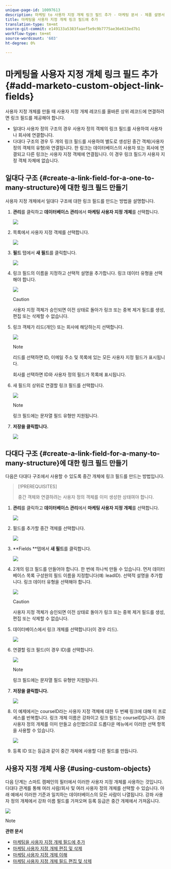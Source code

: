 ```yaml
---
unique-page-id: 10097613
description: 마케팅 to 사용자 지정 개체 링크 필드 추가 - 마케팅 문서 - 제품 설명서
title: 마케팅을 사용자 지정 개체 링크 필드에 추가
translation-type: tm+mt
source-git-commit: e149133a5383faaef5e9c9b7775ae36e633ed7b1
workflow-type: tm+mt
source-wordcount: '603'
ht-degree: 0%

---
```



# 마케팅을 사용자 지정 개체 링크 필드 추가 {#add-marketo-custom-object-link-fields}

사용자 지정 개체를 만들 때 사용자 지정 개체 레코드를 올바른 상위 레코드에 연결하려면 링크 필드를 제공해야 합니다.

* 일대다 사용자 정의 구조의 경우 사용자 정의 객체의 링크 필드를 사용하여 사용자나 회사에 연결합니다.
* 다대다 구조의 경우 두 개의 링크 필드를 사용하여 별도로 생성된 중간 객체(사용자 정의 객체의 유형)와 연결됩니다. 한 링크는 데이터베이스의 사용자 또는 회사에 연결되고 다른 링크는 사용자 지정 객체에 연결됩니다. 이 경우 링크 필드가 사용자 지정 객체 자체에 없습니다.

## 일대다 구조 {#create-a-link-field-for-a-one-to-many-structure}에 대한 링크 필드 만들기

사용자 지정 개체에서 일대다 구조에 대한 링크 필드를 만드는 방법을 설명합니다.

1. **관리**&#x200B;를 클릭하고 **데이터베이스 관리**&#x200B;에서 **마케팅 사용자 지정 개체**&#x200B;를 선택합니다.

   ![](assets/image2016-1-18-13-3a25-3a11.png)

1. 목록에서 사용자 지정 객체를 선택합니다.

   ![](assets/image2016-1-14-15-3a6-3a2.png)

1. **필드** 탭에서 **새 필드**&#x200B;를 클릭합니다.

   ![](assets/image2015-9-17-14-3a9-3a19.png)

1. 링크 필드의 이름을 지정하고 선택적 설명을 추가합니다. 링크 데이터 유형을 선택해야 합니다.

   ![](assets/image2015-10-5-13-3a24-3a57.png)

   >[!CAUTION]
   >
   >사용자 지정 객체가 승인되면 이전 상태로 돌아가 링크 또는 중복 제거 필드를 생성, 편집 또는 삭제할 수 없습니다.

1. 링크 객체가 리드(개인) 또는 회사에 해당하는지 선택합니다.

   ![](assets/image2015-10-5-13-3a28-3a1.png)

   >[!NOTE]
   >
   >리드를 선택하면 ID, 이메일 주소 및 목록에 있는 모든 사용자 지정 필드가 표시됩니다.
   >
   >
   >회사를 선택하면 ID와 사용자 정의 필드가 목록에 표시됩니다.

1. 새 필드의 상위로 연결할 링크 필드를 선택합니다.

   ![](assets/image2015-10-5-13-3a30-3a6.png)

   >[!NOTE]
   >
   >링크 필드에는 문자열 필드 유형만 지원됩니다.

1. **저장을 클릭합니다.**

   ![](assets/image2015-10-5-13-3a34-3a0.png)

## 다대다 구조 {#create-a-link-field-for-a-many-to-many-structure}에 대한 링크 필드 만들기

다음은 다대다 구조에서 사용할 수 있도록 중간 개체에 링크 필드를 만드는 방법입니다.

>[!PREREQUISITES]
>
>중간 객체와 연결하려는 사용자 정의 객체를 이미 생성한 상태여야 합니다.

1. **관리**&#x200B;를 클릭하고 **데이터베이스 관리**&#x200B;에서 **마케팅 사용자 지정 개체**&#x200B;를 선택합니다.

   ![](assets/image2016-1-18-9-3a8-3a14.png)

1. 필드를 추가할 중간 객체를 선택합니다.

   ![](assets/image2016-1-18-9-3a10-3a29.png)

1. **Fields **탭에서 **새 필드**&#x200B;를 클릭합니다.

   ![](assets/image2016-1-18-9-3a31-3a43.png)

1. 2개의 링크 필드를 만들어야 합니다. 한 번에 하나씩 만들 수 있습니다. 먼저 데이터베이스 목록 구성원의 필드 이름을 지정합니다(예: leadID). 선택적 설명을 추가합니다. 링크 데이터 유형을 선택해야 합니다.

   ![](assets/image2016-1-18-9-3a38-3a59.png)

   >[!CAUTION]
   >
   >사용자 지정 객체가 승인되면 이전 상태로 돌아가 링크 또는 중복 제거 필드를 생성, 편집 또는 삭제할 수 없습니다.

1. 데이터베이스에서 링크 개체를 선택합니다(이 경우 리드).

   ![](assets/image2016-1-18-9-3a50-3a48.png)

1. 연결할 링크 필드(이 경우 ID)를 선택합니다.

   ![](assets/image2016-1-18-9-3a53-3a54.png)

   >[!NOTE]
   >
   >링크 필드에는 문자열 필드 유형만 지원됩니다.

1. **저장을 클릭합니다.**

   ![](assets/image2016-1-18-9-3a55-3a18.png)

1. 이 예제에서는 courseID라는 사용자 지정 객체에 대한 두 번째 링크에 대해 이 프로세스를 반복합니다. 링크 개체 이름은 강좌이고 링크 필드는 courseID입니다. 강좌 사용자 정의 개체를 이미 만들고 승인했으므로 드롭다운 메뉴에서 이러한 선택 항목을 사용할 수 있습니다.

   ![](assets/image2016-1-18-9-3a57-3a46.png)

1. 등록 ID 또는 등급과 같이 중간 개체에 사용할 다른 필드를 만듭니다.

## 사용자 지정 개체 사용 {#using-custom-objects}

다음 단계는 스마트 캠페인의 필터에서 이러한 사용자 지정 개체를 사용하는 것입니다. 다대다 관계를 통해 여러 사람/회사 및 여러 사용자 정의 개체를 선택할 수 있습니다. 아래 예에서 이러한 기준과 일치하는 데이터베이스의 모든 사람이 나열됩니다. 강좌 사용자 정의 개체에서 강좌 이름 필드를 가져오며 등록 등급은 중간 개체에서 가져옵니다.

![](assets/image2016-1-14-15-3a57-3a59.png)

>[!NOTE]
>
>**관련 문서**
>
>* [마케팅을 사용자 지정 개체 필드에 추가](add-marketo-custom-object-fields.md)
>* [마케팅 사용자 지정 개체 편집 및 삭제](edit-and-delete-a-marketo-custom-object.md)
>* [마케팅 사용자 지정 개체 이해](understanding-marketo-custom-objects.md)
>* [마케팅 사용자 지정 개체 필드 편집 및 삭제](edit-and-delete-marketo-custom-object-fields.md)

>



